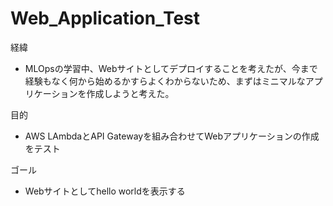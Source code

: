 # Web_Application_Test
経緯
  - MLOpsの学習中、Webサイトとしてデプロイすることを考えたが、今まで経験もなく何から始めるかすらよくわからないため、まずはミニマルなアプリケーションを作成しようと考えた。

目的
 - AWS LAmbdaとAPI Gatewayを組み合わせてWebアプリケーションの作成をテスト

ゴール
  - Webサイトとしてhello worldを表示する